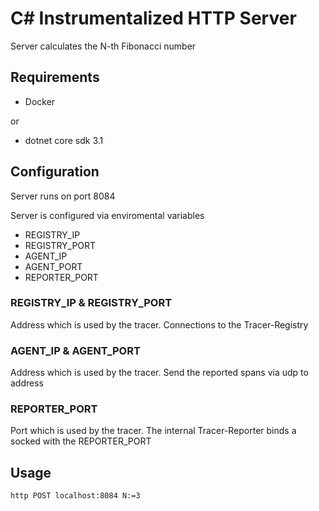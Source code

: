 # C# Instrumentalized HTTP Server

Server calculates the N-th Fibonacci number

## Requirements
* Docker

or 

* dotnet core sdk 3.1

## Configuration
Server runs on port 8084

Server is configured via enviromental variables

* REGISTRY_IP
* REGISTRY_PORT
* AGENT_IP
* AGENT_PORT
* REPORTER_PORT

### REGISTRY_IP & REGISTRY_PORT

Address which is used by the tracer. Connections to the Tracer-Registry

### AGENT_IP & AGENT_PORT

Address which is used by the tracer. Send the reported spans via udp to address

### REPORTER_PORT

Port which is used by the tracer. The internal Tracer-Reporter binds a socked with the REPORTER_PORT

## Usage

```
http POST localhost:8084 N:=3
```